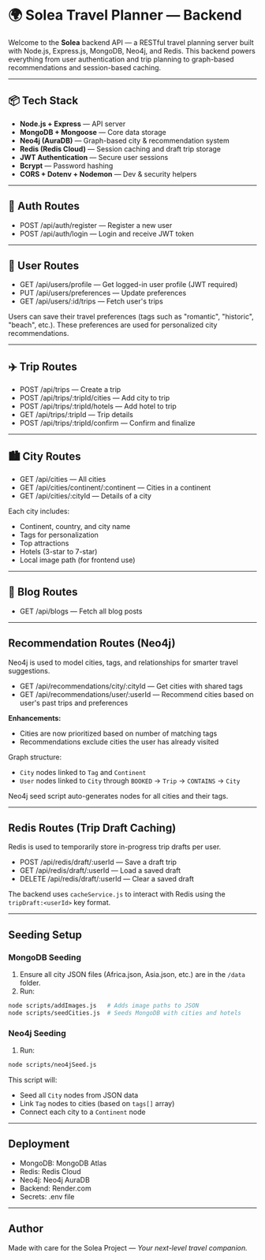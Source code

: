 # 🌍 Solea Travel Planner — Backend

Welcome to the **Solea** backend API — a RESTful travel planning server built with Node.js, Express.js, MongoDB, Neo4j, and Redis. This backend powers everything from user authentication and trip planning to graph-based recommendations and session-based caching.

---

## 📦 Tech Stack

- **Node.js + Express** — API server
- **MongoDB + Mongoose** — Core data storage
- **Neo4j (AuraDB)** — Graph-based city & recommendation system
- **Redis (Redis Cloud)** — Session caching and draft trip storage
- **JWT Authentication** — Secure user sessions
- **Bcrypt** — Password hashing
- **CORS + Dotenv + Nodemon** — Dev & security helpers

---

## 🔐 Auth Routes

- POST /api/auth/register — Register a new user
- POST /api/auth/login — Login and receive JWT token

---

## 👤 User Routes

- GET /api/users/profile — Get logged-in user profile (JWT required)
- PUT /api/users/preferences — Update preferences
- GET /api/users/:id/trips — Fetch user's trips

Users can save their travel preferences (tags such as "romantic", "historic", "beach", etc.). These preferences are used for personalized city recommendations.

---

## ✈️ Trip Routes

- POST /api/trips — Create a trip
- POST /api/trips/:tripId/cities — Add city to trip
- POST /api/trips/:tripId/hotels — Add hotel to trip
- GET /api/trips/:tripId — Trip details
- POST /api/trips/:tripId/confirm — Confirm and finalize

---

## 🏙️ City Routes

- GET /api/cities — All cities
- GET /api/cities/continent/:continent — Cities in a continent
- GET /api/cities/:cityId — Details of a city

Each city includes:
- Continent, country, and city name
- Tags for personalization
- Top attractions
- Hotels (3-star to 7-star)
- Local image path (for frontend use)

---

## 📝 Blog Routes

- GET /api/blogs — Fetch all blog posts

---

## Recommendation Routes (Neo4j)

Neo4j is used to model cities, tags, and relationships for smarter travel suggestions.

- GET /api/recommendations/city/:cityId — Get cities with shared tags
- GET /api/recommendations/user/:userId — Recommend cities based on user's past trips and preferences

**Enhancements:**
- Cities are now prioritized based on number of matching tags
- Recommendations exclude cities the user has already visited

Graph structure:
- `City` nodes linked to `Tag` and `Continent`
- `User` nodes linked to `City` through `BOOKED` → `Trip` → `CONTAINS` → `City`

Neo4j seed script auto-generates nodes for all cities and their tags.

---

## Redis Routes (Trip Draft Caching)

Redis is used to temporarily store in-progress trip drafts per user.

- POST /api/redis/draft/:userId — Save a draft trip
- GET /api/redis/draft/:userId — Load a saved draft
- DELETE /api/redis/draft/:userId — Clear a saved draft

The backend uses `cacheService.js` to interact with Redis using the `tripDraft:<userId>` key format.

---

## Seeding Setup

### MongoDB Seeding

1. Ensure all city JSON files (Africa.json, Asia.json, etc.) are in the `/data` folder.
2. Run:
```bash
node scripts/addImages.js   # Adds image paths to JSON
node scripts/seedCities.js  # Seeds MongoDB with cities and hotels
```

### Neo4j Seeding

1. Run:
```bash
node scripts/neo4jSeed.js
```

This script will:
- Seed all `City` nodes from JSON data
- Link `Tag` nodes to cities (based on `tags[]` array)
- Connect each city to a `Continent` node

---

## Deployment

- MongoDB: MongoDB Atlas
- Redis: Redis Cloud
- Neo4j: Neo4j AuraDB
- Backend: Render.com
- Secrets: .env file

---

## Author

Made with care for the Solea Project — *Your next-level travel companion.*
